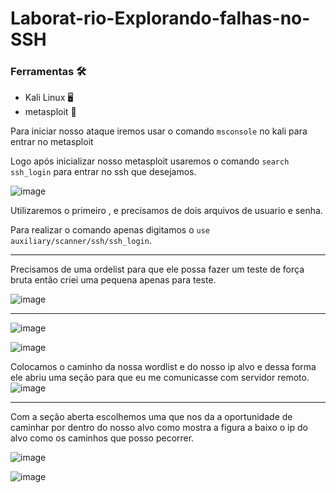 # Laborat-rio-Explorando-falhas-no-SSH

 
### Ferramentas  :hammer_and_wrench:

- Kali Linux :desktop_computer:
- metasploit :space_invader:

Para iniciar nosso ataque iremos usar o comando ```msconsole``` no kali para entrar no metasploit

Logo após inicializar nosso metasploit usaremos o comando ```search ssh_login``` para entrar no ssh que desejamos.

![image](https://github.com/user-attachments/assets/57d973c5-c81b-4e35-b573-6402abd5589e)

Utilizaremos o primeiro , e precisamos de dois arquivos de usuario e senha.

Para realizar o comando apenas digitamos o ```use auxiliary/scanner/ssh/ssh_login```.

---
Precisamos de uma ordelist para que ele possa fazer um teste de força bruta então criei uma pequena apenas para teste.

![image](https://github.com/user-attachments/assets/31ea8c6d-b807-4443-8d8a-de4657784ed6)

---


![image](https://github.com/user-attachments/assets/91b6d47f-0d85-43b6-8656-9418c46f3b2e)


![image](https://github.com/user-attachments/assets/dbe72a76-5543-42c0-87dc-ef9cb2f2ad12)




Colocamos o caminho da nossa wordlist e do nosso ip alvo e dessa forma ele abriu uma seção para que eu me comunicasse com servidor remoto.
![image](https://github.com/user-attachments/assets/7ad93dbe-1e54-4f15-9d21-acafca9056e3)

---
Com a seção aberta escolhemos uma que nos da a oportunidade de caminhar por dentro do nosso alvo como mostra a figura a baixo o ip do alvo como os caminhos que posso pecorrer.

![image](https://github.com/user-attachments/assets/8bb8343b-918e-4a0b-8af2-5b9bedd4e33e)

![image](https://github.com/user-attachments/assets/9d10e6ae-20c9-4a7b-93e3-2407212f07f3)





